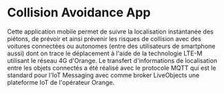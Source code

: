 # Collision Avoidance App
 Cette application mobile permet de suivre la localisation instantanée des piétons, de prévoir et ainsi prévenir les risques de collision avec des voitures connectées ou autonomes (entre des utilisateurs de smartphone aussi) dont on trace le déplacement à l'aide de la technologie LTE-M utilisant le réseau 4G d'Orange. Le transfert d'informations de localisation entre les objets connectés a été réalisé avec le protocole MQTT qui est le standard pour l'IoT Messaging avec comme broker LiveObjects une plateforme IoT de l'opérateur Orange.
